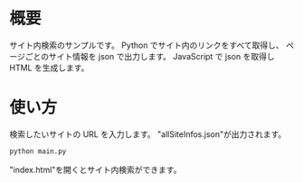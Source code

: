 # 概要

サイト内検索のサンプルです。
Python でサイト内のリンクをすべて取得し、
ページごとのサイト情報を json で出力します。
JavaScript で json を取得し HTML を生成します。

# 使い方

検索したいサイトの URL を入力します。
"allSiteInfos.json"が出力されます。

```zsh
python main.py
```

"index.html"を開くとサイト内検索ができます。
